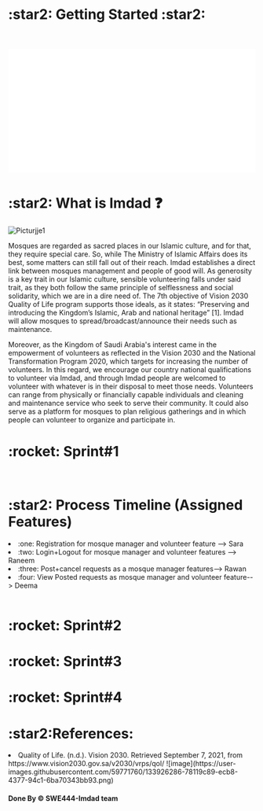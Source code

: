 <br> <br>

<h1> :star2: Getting Started :star2: </h1> 
<br> <br>
<img src="./dash.svg" alt="" /> 
<h1> :star2: What is Imdad ❓  </h1>
<img width="250" alt="Picturjje1" src="https://user-images.githubusercontent.com/59771760/133926384-9d46474c-ed87-483b-9316-1af4ed28552b.png">


<p>
Mosques are regarded as sacred places in our Islamic culture, and for that, they require special care. So, while The Ministry of Islamic Affairs does its best, some matters can still fall out of their reach. Imdad establishes a direct link between mosques management and people of good will. As generosity is a key trait in our Islamic culture, sensible volunteering falls under said trait, as they both follow the same principle of selflessness and social solidarity, which we are in a dire need of. The 7th objective of Vision 2030 Quality of Life program supports those ideals, as it states: “Preserving and introducing the Kingdom’s Islamic, Arab and national heritage” [1].  Imdad will allow mosques to spread/broadcast/announce their needs such as maintenance.

Moreover, as the Kingdom of Saudi Arabia's interest came in the empowerment of volunteers as reflected in the Vision 2030 and the National Transformation Program 2020, which targets for increasing the number of volunteers. In this regard, we encourage our country national qualifications to volunteer via Imdad, and through Imdad people are welcomed to volunteer with whatever is in their disposal to meet those needs. Volunteers can range from physically or financially capable individuals and cleaning and maintenance service who seek to serve their community. It could also serve as a platform for mosques to plan religious gatherings and in which people can volunteer to organize and participate in. 


</p>

<h1>:rocket: Sprint#1</h1>
<br>
<h1> :star2: Process Timeline (Assigned Features)  </h1>
<li> :one:  Registration for mosque manager and volunteer feature --> Sara</li>
<li> :two: Login+Logout for mosque manager and volunteer features --> Raneem </li>
<li> :three: Post+cancel requests as a mosque manager features--> Rawan </li>
<li>:four: View Posted requests as mosque manager and volunteer feature--> Deema </li>
 <br> 
 
<h1>:rocket: Sprint#2</h1>
<h1>:rocket: Sprint#3</h1>
<h1>:rocket: Sprint#4</h1>

<h1> :star2:References: </h1>

<li> Quality of Life. (n.d.). Vision 2030. Retrieved September 7, 2021, from https://www.vision2030.gov.sa/v2030/vrps/qol/ ![image](https://user-images.githubusercontent.com/59771760/133926286-78119c89-ecb8-4377-94c1-6ba70343bb93.png)
</li>

<h4>Done By &copy; SWE444-Imdad team<h4>
